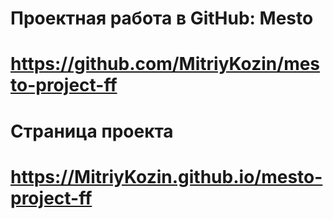 # Проектная работа в GitHub: Mesto
# https://github.com/MitriyKozin/mesto-project-ff
# Страница проекта
# https://MitriyKozin.github.io/mesto-project-ff
